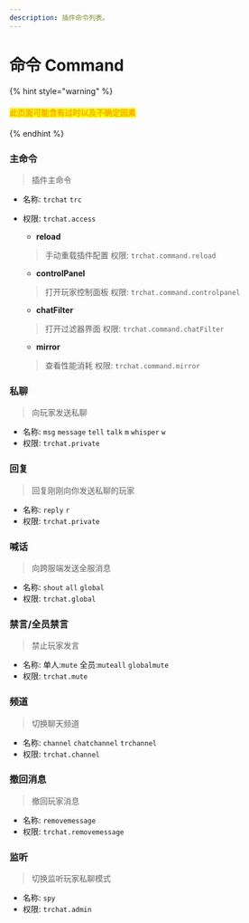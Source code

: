 ```yaml
---
description: 插件命令列表。
---
```


# 命令 Command

{% hint style="warning" %}
#### <mark style="color:orange;">此页面可能含有过时以及不确定因素</mark>
{% endhint %}

### 主命令

> 插件主命令

* 名称: `trchat` `trc`
*   权限: `trchat.access`



    * **reload**

    > 手动重载插件配置 权限: `trchat.command.reload`

    * **controlPanel**

    > 打开玩家控制面板 权限: `trchat.command.controlpanel`

    * **chatFilter**

    > 打开过滤器界面 权限: `trchat.command.chatFilter`

    * **mirror**

    > 查看性能消耗 权限: `trchat.command.mirror`

### 私聊

> 向玩家发送私聊

* 名称: `msg` `message` `tell` `talk` `m` `whisper` `w`
* 权限: `trchat.private`

### 回复

> 回复刚刚向你发送私聊的玩家

* 名称: `reply` `r`
* 权限: `trchat.private`

### 喊话

> 向跨服端发送全服消息

* 名称: `shout` `all` `global`
* 权限: `trchat.global`

### 禁言/全员禁言

> 禁止玩家发言

* 名称: 单人:`mute` 全员:`muteall` `globalmute`
* 权限: `trchat.mute`

### 频道

> 切换聊天频道

* 名称: `channel` `chatchannel` `trchannel`
* 权限: `trchat.channel`

### 撤回消息

> 撤回玩家消息

* 名称: `removemessage`
* 权限: `trchat.removemessage`

### 监听

> 切换监听玩家私聊模式

* 名称: `spy`
* 权限: `trchat.admin`
